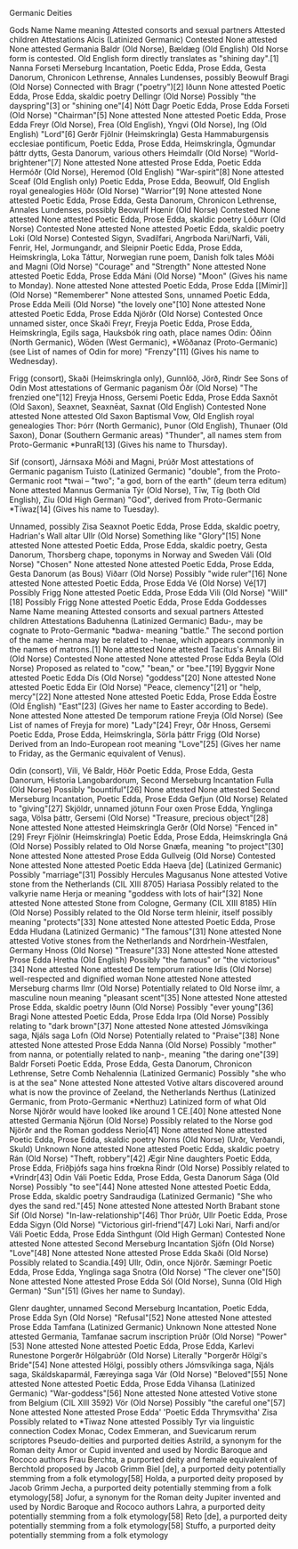 Germanic Deities

Gods
Name	Name meaning	Attested consorts and sexual partners	Attested children	Attestations
Alcis (Latinized Germanic)	Contested	None attested	None attested	Germania
Baldr (Old Norse), Bældæg (Old English)	Old Norse form is contested. Old English form directly translates as "shining day".[1]	Nanna	Forseti	Merseburg Incantation, Poetic Edda, Prose Edda, Gesta Danorum, Chronicon Lethrense, Annales Lundenses, possibly Beowulf
Bragi (Old Norse)	Connected with Bragr ("poetry")[2]	Iðunn	None attested	Poetic Edda, Prose Edda, skaldic poetry
Dellingr (Old Norse)	Possibly "the dayspring"[3] or "shining one"[4]	Nótt	Dagr	Poetic Edda, Prose Edda
Forseti (Old Norse)	"Chairman"[5]	None attested	None attested	Poetic Edda, Prose Edda
Freyr (Old Norse), Frea (Old English), Yngvi (Old Norse), Ing (Old English)	"Lord"[6]	Gerðr	Fjölnir (Heimskringla)	Gesta Hammaburgensis ecclesiae pontificum, Poetic Edda, Prose Edda, Heimskringla, Ögmundar þáttr dytts, Gesta Danorum, various others
Heimdallr (Old Norse)	"World-brightener"[7]	None attested	None attested	Prose Edda, Poetic Edda
Hermóðr (Old Norse), Heremod (Old English)	"War-spirit"[8]	None attested	Sceaf (Old English only)	Poetic Edda, Prose Edda, Beowulf, Old English royal genealogies
Höðr (Old Norse)	"Warrior"[9]	None attested	None attested	Poetic Edda, Prose Edda, Gesta Danorum, Chronicon Lethrense, Annales Lundenses, possibly Beowulf
Hœnir (Old Norse)	Contested	None attested	None attested	Poetic Edda, Prose Edda, skaldic poetry
Lóðurr (Old Norse)	Contested	None attested	None attested	Poetic Edda, skaldic poetry
Loki (Old Norse)	Contested	Sigyn, Svadilfari, Angrboda	Nari/Narfi, Váli, Fenrir, Hel, Jormungandr, and Sleipnir	Poetic Edda, Prose Edda, Heimskringla, Loka Táttur, Norwegian rune poem, Danish folk tales
Móði and Magni (Old Norse)	"Courage" and "Strength"	None attested	None attested	Poetic Edda, Prose Edda
Máni (Old Norse)	"Moon" (Gives his name to Monday).	None attested	None attested	Poetic Edda, Prose Edda
[[Mímir]] (Old Norse)	"Rememberer"	None attested	Sons, unnamed	Poetic Edda, Prose Edda
Meili (Old Norse)	"the lovely one"[10]	None attested	None attested	Poetic Edda, Prose Edda
Njörðr (Old Norse)	Contested	Once unnamed sister, once Skaði	Freyr, Freyja	Poetic Edda, Prose Edda, Heimskringla, Egils saga, Hauksbók ring oath, place names
Odin: Óðinn (North Germanic), Wōden (West Germanic), *Wōðanaz (Proto-Germanic) (see List of names of Odin for more)	"Frenzy"[11]
(Gives his name to Wednesday).

Frigg (consort), Skaði (Heimskringla only), Gunnlöð, Jörð, Rindr	See Sons of Odin	Most attestations of Germanic paganism
Óðr (Old Norse)	"The frenzied one"[12]	Freyja	Hnoss, Gersemi	Poetic Edda, Prose Edda
Saxnōt (Old Saxon), Seaxnet, Seaxnēat, Saxnat (Old English)	Contested	None attested	None attested	Old Saxon Baptismal Vow, Old English royal genealogies
Thor: Þórr (North Germanic), Þunor (Old English), Thunaer (Old Saxon), Donar (Southern Germanic areas)	"Thunder", all names stem from Proto-Germanic *ÞunraR[13]
(Gives his name to Thursday).

Sif (consort), Járnsaxa	Móði and Magni, Þrúðr	Most attestations of Germanic paganism
Tuisto (Latinized Germanic)	"double", from the Proto-Germanic root *twai – "two"; "a god, born of the earth" (deum terra editum)	None attested	Mannus	Germania
Týr (Old Norse), Tīw, Tīg (both Old English), Ziu (Old High German)	"God", derived from Proto-Germanic *Tīwaz[14]
(Gives his name to Tuesday).

Unnamed, possibly Zisa	Seaxnot	Poetic Edda, Prose Edda, skaldic poetry, Hadrian's Wall altar
Ullr (Old Norse)	Something like "Glory"[15]	None attested	None attested	Poetic Edda, Prose Edda, skaldic poetry, Gesta Danorum, Thorsberg chape, toponyms in Norway and Sweden
Váli (Old Norse)	"Chosen"	None attested	None attested	Poetic Edda, Prose Edda, Gesta Danorum (as Bous)
Viðarr (Old Norse)	Possibly "wide ruler"[16]	None attested	None attested	Poetic Edda, Prose Edda
Vé (Old Norse)	Vé[17]	Possibly Frigg	None attested	Poetic Edda, Prose Edda
Vili (Old Norse)	"Will"[18]	Possibly Frigg	None attested	Poetic Edda, Prose Edda
Goddesses
Name	Name meaning	Attested consorts and sexual partners	Attested children	Attestations
Baduhenna (Latinized Germanic)	Badu-, may be cognate to Proto-Germanic *badwa- meaning "battle." The second portion of the name -henna may be related to -henae, which appears commonly in the names of matrons.[1]	None attested	None attested	Tacitus's Annals
Bil (Old Norse)	Contested	None attested	None attested	Prose Edda
Beyla (Old Norse)	Proposed as related to "cow," "bean," or "bee."[19]	Byggvir	None attested	Poetic Edda
Dís (Old Norse)	"goddess"[20]	None attested	None attested	Poetic Edda
Eir (Old Norse)	"Peace, clemency"[21] or "help, mercy"[22]	None attested	None attested	Poetic Edda, Prose Edda
Ēostre (Old English)	"East"[23] (Gives her name to Easter according to Bede).	None attested	None attested	De temporum ratione
Freyja (Old Norse) (See List of names of Freyja for more)	"Lady"[24]	Freyr, Óðr	Hnoss, Gersemi	Poetic Edda, Prose Edda, Heimskringla, Sörla þáttr
Frigg (Old Norse)	Derived from an Indo-European root meaning "Love"[25]
(Gives her name to Friday, as the Germanic equivalent of Venus).

Odin (consort), Vili, Vé	Baldr, Höðr	Poetic Edda, Prose Edda, Gesta Danorum, Historia Langobardorum, Second Merseburg Incantation
Fulla (Old Norse)	Possibly "bountiful"[26]	None attested	None attested	Second Merseburg Incantation, Poetic Edda, Prose Edda
Gefjun (Old Norse)	Related to "giving"[27]	Skjöldr, unnamed jötunn	Four oxen	Prose Edda, Ynglinga saga, Völsa þáttr,
Gersemi (Old Norse)	"Treasure, precious object"[28]	None attested	None attested	Heimskringla
Gerðr (Old Norse)	"Fenced in"[29]	Freyr	Fjölnir (Heimskringla)	Poetic Edda, Prose Edda, Heimskringla
Gná (Old Norse)	Possibly related to Old Norse Gnæfa, meaning "to project"[30]	None attested	None attested	Prose Edda
Gullveig (Old Norse)	Contested	None attested	None attested	Poetic Edda
Haeva [de] (Latinized Germanic)	Possibly "marriage"[31]	Possibly Hercules Magusanus	None attested	Votive stone from the Netherlands (CIL XIII 8705)
Hariasa	Possibly related to the valkyrie name Herja or meaning "goddess with lots of hair"[32]	None attested	None attested	Stone from Cologne, Germany (CIL XIII 8185)
Hlín (Old Norse)	Possibly related to the Old Norse term hleinir, itself possibly meaning "protects"[33]	None attested	None attested	Poetic Edda, Prose Edda
Hludana (Latinized Germanic)	"The famous"[31]	None attested	None attested	Votive stones from the Netherlands and Nordrhein-Westfalen, Germany
Hnoss (Old Norse)	"Treasure"[33]	None attested	None attested	Prose Edda
Hretha (Old English)	Possibly "the famous" or "the victorious"[34]	None attested	None attested	De temporum ratione
Idis (Old Norse)	well-respected and dignified woman	None attested	None attested	Merseburg charms
Ilmr (Old Norse)	Potentially related to Old Norse ilmr, a masculine noun meaning "pleasant scent"[35]	None attested	None attested	Prose Edda, skaldic poetry
Iðunn (Old Norse)	Possibly "ever young"[36]	Bragi	None attested	Poetic Edda, Prose Edda
Irpa (Old Norse)	Possibly relating to "dark brown"[37]	None attested	None attested	Jómsvíkinga saga, Njáls saga
Lofn (Old Norse)	Potentially related to "Praise"[38]	None attested	None attested	Prose Edda
Nanna (Old Norse)	Possibly "mother" from nanna, or potentially related to nanþ-, meaning "the daring one"[39]	Baldr	Forseti	Poetic Edda, Prose Edda, Gesta Danorum, Chronicon Lethrense, Setre Comb
Nehalennia (Latinized Germanic)	Possibly "she who is at the sea"	None attested	None attested	Votive altars discovered around what is now the province of Zeeland, the Netherlands
Nerthus (Latinized Germanic, from Proto-Germanic *Nerthuz)	Latinized form of what Old Norse Njörðr would have looked like around 1 CE.[40]	None attested	None attested	Germania
Njörun (Old Norse)	Possibly related to the Norse god Njörðr and the Roman goddess Nerio[41]	None attested	None attested	Poetic Edda, Prose Edda, skaldic poetry
Norns (Old Norse)
(Urðr, Verðandi, Skuld)	Unknown	None attested	None attested	Poetic Edda, skaldic poetry
Rán (Old Norse)	"Theft, robbery"[42]	Ægir	Nine daughters	Poetic Edda, Prose Edda, Friðþjófs saga hins frœkna
Rindr (Old Norse)	Possibly related to *Vrindr[43]	Odin	Váli	Poetic Edda, Prose Edda, Gesta Danorum
Sága (Old Norse)	Possibly "to see"[44]	None attested	None attested	Poetic Edda, Prose Edda, skaldic poetry
Sandraudiga (Latinized Germanic)	"She who dyes the sand red."[45]	None attested	None attested	North Brabant stone
Sif (Old Norse)	"In-law-relationship"[46]	Thor	Þrúðr, Ullr	Poetic Edda, Prose Edda
Sigyn (Old Norse)	"Victorious girl-friend"[47]	Loki	Nari, Narfi and/or Váli	Poetic Edda, Prose Edda
Sinthgunt (Old High German)	Contested	None attested	None attested	Second Merseburg Incantation
Sjöfn (Old Norse)	"Love"[48]	None attested	None attested	Prose Edda
Skaði (Old Norse)	Possibly related to Scandia.[49]	Ullr, Odin, once Njörðr.	Sæmingr	Poetic Edda, Prose Edda, Ynglinga saga
Snotra (Old Norse)	"The clever one"[50]	None attested	None attested	Prose Edda
Sól (Old Norse), Sunna (Old High German)	"Sun"[51]
(Gives her name to Sunday).

Glenr	daughter, unnamed	Second Merseburg Incantation, Poetic Edda, Prose Edda
Syn (Old Norse)	"Refusal"[52]	None attested	None attested	Prose Edda
Tamfana (Latinized Germanic)	Unknown	None attested	None attested	Germania, Tamfanae sacrum inscription
Þrúðr (Old Norse)	"Power"[53]	None attested	None attested	Poetic Edda, Prose Edda, Karlevi Runestone
Þorgerðr Hölgabrúðr (Old Norse)	Literally "Þorgerðr Hölgi's Bride"[54]	None attested	Hölgi, possibly others	Jómsvíkinga saga, Njáls saga, Skáldskaparmál, Færeyinga saga
Vár (Old Norse)	"Beloved"[55]	None attested	None attested	Poetic Edda, Prose Edda
Vihansa (Latinized Germanic)	"War-goddess"[56]	None attested	None attested	Votive stone from Belgium (CIL XIII 3592)
Vör (Old Norse)	Possibly "the careful one"[57]	None attested	None attested	Prose Edda' 'Poetic Edda Thrymsvitha'
Zisa	Possibly related to *Tiwaz	None attested	Possibly Tyr via linguistic connection	Codex Monac, Codex Emmeran, and Suevicarum rerum scriptores
Pseudo-deities and purported deities
Astrild, a synonym for the Roman deity Amor or Cupid invented and used by Nordic Baroque and Rococo authors
Frau Berchta, a purported deity and female equivalent of Berchtold proposed by Jacob Grimm
Biel [de], a purported deity potentially stemming from a folk etymology[58]
Holda, a purported deity proposed by Jacob Grimm
Jecha, a purported deity potentially stemming from a folk etymology[58]
Jofur, a synonym for the Roman deity Jupiter invented and used by Nordic Baroque and Rococo authors
Lahra, a purported deity potentially stemming from a folk etymology[58]
Reto [de], a purported deity potentially stemming from a folk etymology[58]
Stuffo, a purported deity potentially stemming from a folk etymology
